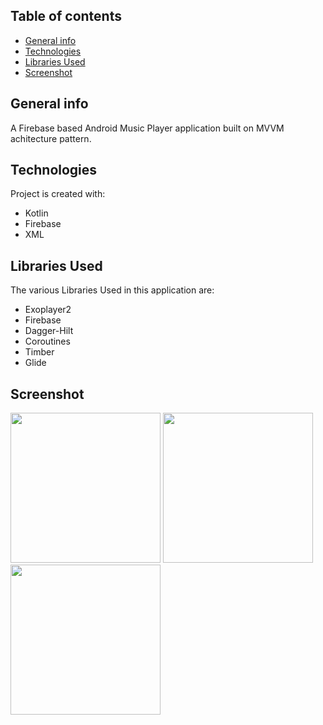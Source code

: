 ## Table of contents
* [General info](#general-info)
* [Technologies](#technologies)
* [Libraries Used](#libraries-used)
* [Screenshot](#screenshot)

## General info
A Firebase based Android Music Player application built on MVVM achitecture pattern.

## Technologies
Project is created with:
* Kotlin
* Firebase
* XML

## Libraries Used
The various Libraries Used in this application are:
* Exoplayer2
* Firebase
* Dagger-Hilt
* Coroutines
* Timber
* Glide

## Screenshot
<img src="https://github.com/dayushman/Songify/blob/main/assets/songify_home.jpg" width="240">     <img src="https://github.com/dayushman/Songify/blob/main/assets/songify_music_player.jpg" width="240">     <img src="https://github.com/dayushman/Songify/blob/main/assets/songify_notification.jpg" width="240">  
